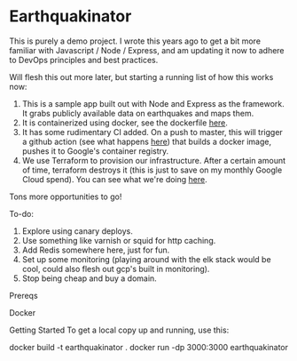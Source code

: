 # Earthquakinator

This is purely a demo project. I wrote this years ago to get a bit more familiar with Javascript / Node / Express, and am updating it now to adhere to DevOps principles and best practices.

Will flesh this out more later, but starting a running list of how this works now:

1. This is a sample app built out with Node and Express as the framework. It grabs publicly available data on earthquakes and maps them.
2. It is containerized using docker, see the dockerfile [here](https://github.com/LucasServare/Earthquakinator/blob/master/Dockerfile).
3. It has some rudimentary CI added. On a push to master, this will trigger a github action (see what happens [here](https://github.com/LucasServare/Earthquakinator/blob/master/.github/workflows/deploy_to_production.yaml)) that builds a docker image, pushes it to Google's container registry.
4. We use Terraform to provision our infrastructure. After a certain amount of time, terraform destroys it (this is just to save on my monthly Google Cloud spend). You can see what we're doing [here](https://github.com/LucasServare/Earthquakinator/tree/master/terraform).

Tons more opportunities to go!

To-do:

1. Explore using canary deploys.
2. Use something like varnish or squid for http caching.
3. Add Redis somewhere here, just for fun.
4. Set up some monitoring (playing around with the elk stack would be cool, could also flesh out gcp's built in monitoring).
5. Stop being cheap and buy a domain.

Prereqs

Docker

Getting Started
To get a local copy up and running, use this:

docker build -t earthquakinator .
docker run -dp 3000:3000 earthquakinator